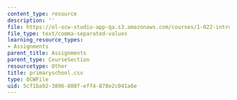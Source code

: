 ```yaml
---
content_type: resource
description: ''
file: https://ol-ocw-studio-app-qa.s3.amazonaws.com/courses/1-022-introduction-to-network-models-fall-2018/5cf1ba923896808feff4878e2c041a6e_primaryschool.csv
file_type: text/comma-separated-values
learning_resource_types:
- Assignments
parent_title: Assignments
parent_type: CourseSection
resourcetype: Other
title: primaryschool.csv
type: OCWFile
uid: 5cf1ba92-3896-808f-eff4-878e2c041a6e
---
```


